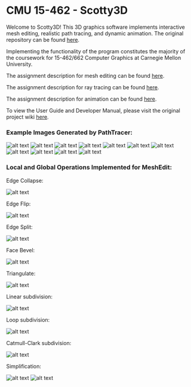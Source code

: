 # CMU 15-462 - Scotty3D

Welcome to Scotty3D! This 3D graphics software implements interactive mesh
editing, realistic path tracing, and dynamic animation. The original repository can be found [here](https://github.com/cmu462/Scotty3D).

Implementing the functionality of the program constitutes the majority of the coursework for
15-462/662 Computer Graphics at Carnegie Mellon University. 

The assignment description for mesh editing can be found [here](http://15462.courses.cs.cmu.edu/fall2019/article/11). 

The assignment description for ray tracing can be found [here](http://15462.courses.cs.cmu.edu/fall2019/article/17).

The assignment description for animation can be found [here](http://15462.courses.cs.cmu.edu/fall2019/article/23).

To view the User Guide and Developer Manual, please visit the original project wiki [here](https://github.com/cmu462/Scotty3D/wiki).

### Example Images Generated by PathTracer: ###
![alt text](https://github.com/yymmaa0000/Scotty3D/blob/master/result/Pathtracer/Task%204/banana_1024SPP_till_Task4.png)
![alt text](https://github.com/yymmaa0000/Scotty3D/blob/master/result/Pathtracer/Task%204/wall-e_1024SPP%20till_Task4.png)
![alt text](https://github.com/yymmaa0000/Scotty3D/blob/master/result/Pathtracer/Task%206/CBdragon_Task6.png)
![alt text](https://github.com/yymmaa0000/Scotty3D/blob/master/result/Pathtracer/Task%205/CBspheres_lambertian_Task_5_with_spectrum_clipping.png)
![alt text](https://github.com/yymmaa0000/Scotty3D/blob/master/result/Pathtracer/Task%206/CBsphere_4096SPP_with_clamp_at_10.png)
![alt text](https://github.com/yymmaa0000/Scotty3D/blob/master/result/Pathtracer/Task%207/bunny_in_field%20with_importance_sampling.png)
![alt text](https://github.com/yymmaa0000/Scotty3D/blob/master/result/Pathtracer/Task%207/sphere_glass_in_doge.png)
![alt text](https://github.com/yymmaa0000/Scotty3D/blob/master/result/Pathtracer/Task%207/sphere_mirror_in_ennis.png)
![alt text](https://github.com/yymmaa0000/Scotty3D/blob/master/result/Pathtracer/Task%207/sphere7_glass_in_field.png)
![alt text](https://github.com/yymmaa0000/Scotty3D/blob/master/result/Pathtracer/Task%207/sphere7_glass_in_uffizi.png)
![alt text](https://github.com/yymmaa0000/Scotty3D/blob/master/result/Pathtracer/Task%207/sphere7_mirror_grace.png)

### Local and Global Operations Implemented for MeshEdit: ###
Edge Collapse:

![alt text](https://github.com/yymmaa0000/Scotty3D/blob/master/result/Meshedit/EdgeCollapse.gif)

Edge Flip:

![alt text](https://github.com/yymmaa0000/Scotty3D/blob/master/result/Meshedit/EdgeFlip.gif)

Edge Split:

![alt text](https://github.com/yymmaa0000/Scotty3D/blob/master/result/Meshedit/EdgeSplit.gif)

Face Bevel:

![alt text](https://github.com/yymmaa0000/Scotty3D/blob/master/result/Meshedit/FaceBevel.gif)

Triangulate:

![alt text](https://github.com/yymmaa0000/Scotty3D/blob/master/result/Meshedit/Triangulate.gif)

Linear subdivision:

![alt text](https://github.com/yymmaa0000/Scotty3D/blob/master/result/Meshedit/Linear_subdivision.gif)

Loop subdivision:

![alt text](https://github.com/yymmaa0000/Scotty3D/blob/master/result/Meshedit/Loop_subdivision.gif)

Catmull-Clark subdivision:

![alt text](https://github.com/yymmaa0000/Scotty3D/blob/master/result/Meshedit/Catmull-Clark_subdivision.gif)

Simplification:

![alt text](https://github.com/yymmaa0000/Scotty3D/blob/master/result/Meshedit/Simplification1.gif)
![alt text](https://github.com/yymmaa0000/Scotty3D/blob/master/result/Meshedit/Simplification2.gif)

